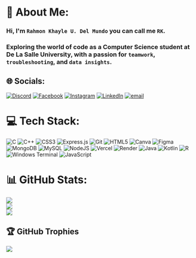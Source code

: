 # 💫 About Me:
### Hi, I'm `Rahmon Khayle U. Del Mundo` you can call me `RK`.<br>
### Exploring the world of code as a Computer Science student at De La Salle University, with a passion for `teamwork`, `troubleshooting`, and `data insights`.


## 🌐 Socials:
[![Discord](https://img.shields.io/badge/Discord-%237289DA.svg?logo=discord&logoColor=white)](https://discord.gg/lori_kaito) [![Facebook](https://img.shields.io/badge/Facebook-%231877F2.svg?logo=Facebook&logoColor=white)](https://facebook.com/Lori.Kaito) [![Instagram](https://img.shields.io/badge/Instagram-%23E4405F.svg?logo=Instagram&logoColor=white)](https://instagram.com/_r.k.d.m) [![LinkedIn](https://img.shields.io/badge/LinkedIn-%230077B5.svg?logo=linkedin&logoColor=white)](https://linkedin.com/in/rk-del-mundo) [![email](https://img.shields.io/badge/Email-D14836?logo=gmail&logoColor=white)](mailto:delmundo.rk@gmail.com) 

# 💻 Tech Stack:
![C](https://img.shields.io/badge/c-%2300599C.svg?style=plastic&logo=c&logoColor=white) ![C++](https://img.shields.io/badge/c++-%2300599C.svg?style=plastic&logo=c%2B%2B&logoColor=white) ![CSS3](https://img.shields.io/badge/css3-%231572B6.svg?style=plastic&logo=css3&logoColor=white) ![Express.js](https://img.shields.io/badge/express.js-%23404d59.svg?style=plastic&logo=express&logoColor=%2361DAFB) ![Git](https://img.shields.io/badge/git-%23F05033.svg?style=plastic&logo=git&logoColor=white) ![HTML5](https://img.shields.io/badge/html5-%23E34F26.svg?style=plastic&logo=html5&logoColor=white) ![Canva](https://img.shields.io/badge/Canva-%2300C4CC.svg?style=plastic&logo=Canva&logoColor=white) ![Figma](https://img.shields.io/badge/figma-%23F24E1E.svg?style=plastic&logo=figma&logoColor=white) ![MongoDB](https://img.shields.io/badge/MongoDB-%234ea94b.svg?style=plastic&logo=mongodb&logoColor=white) ![MySQL](https://img.shields.io/badge/mysql-4479A1.svg?style=plastic&logo=mysql&logoColor=white) ![NodeJS](https://img.shields.io/badge/node.js-6DA55F?style=plastic&logo=node.js&logoColor=white) ![Vercel](https://img.shields.io/badge/vercel-%23000000.svg?style=plastic&logo=vercel&logoColor=white) ![Render](https://img.shields.io/badge/Render-%46E3B7.svg?style=plastic&logo=render&logoColor=white) ![Java](https://img.shields.io/badge/java-%23ED8B00.svg?style=plastic&logo=openjdk&logoColor=white) ![Kotlin](https://img.shields.io/badge/kotlin-%237F52FF.svg?style=plastic&logo=kotlin&logoColor=white) ![R](https://img.shields.io/badge/r-%23276DC3.svg?style=plastic&logo=r&logoColor=white) ![Windows Terminal](https://img.shields.io/badge/Windows%20Terminal-%234D4D4D.svg?style=plastic&logo=windows-terminal&logoColor=white) ![JavaScript](https://img.shields.io/badge/javascript-%23323330.svg?style=plastic&logo=javascript&logoColor=%23F7DF1E)
# 📊 GitHub Stats:
![](https://github-readme-stats.vercel.app/api?username=lori-kaito&theme=gotham&hide_border=true&include_all_commits=true&count_private=true)<br/>
![](https://nirzak-streak-stats.vercel.app/?user=lori-kaito&theme=gotham&hide_border=true)<br/>
![](https://github-readme-stats.vercel.app/api/top-langs/?username=lori-kaito&theme=gotham&hide_border=true&include_all_commits=true&count_private=true&layout=compact)

## 🏆 GitHub Trophies
![](https://github-profile-trophy.vercel.app/?username=lori-kaito&theme=radical&no-frame=true&no-bg=true&margin-w=4)

<!-- Proudly created with GPRM ( https://gprm.itsvg.in ) -->
